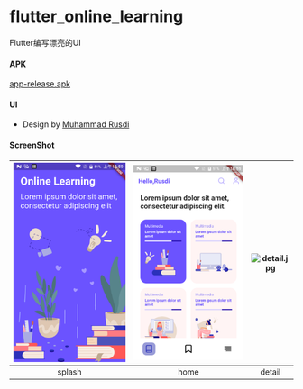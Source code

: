 # flutter_online_learning
Flutter编写漂亮的UI

#### APK
[app-release.apk](screenshot/app-release.apk)

#### UI
- Design by [Muhammad Rusdi](https://www.uplabs.com/posts/online-learning-app-1dc9e5b2-bcd4-4c2e-b53c-9c935b5dccb7)

#### ScreenShot
| ![splash](screenshot/splash.png) | ![home](screenshot/home.png) | ![detail.jpg](screen_shot/detail.jpg) |
| :--: | :--: | :--: |
| splash | home | detail |

